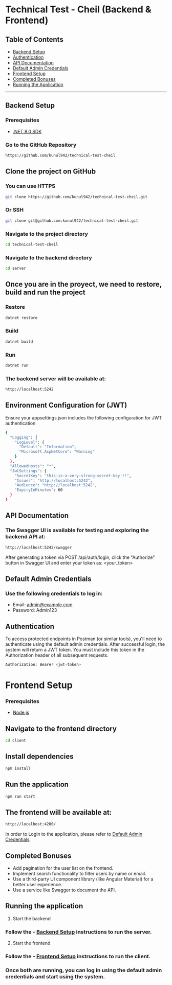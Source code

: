 # Technical Test - Cheil (Backend & Frontend)

## Table of Contents

- [Backend Setup](#backend-setup)
- [Authentication](#authentication)
- [API Documentation](#api-documentation)
- [Default Admin Credentials](#default-admin-credentials)
- [Frontend Setup](#frontend-setup)
- [Completed Bonuses](#completed-bonuses)
- [Running the Application](#running-the-application)

---

## Backend Setup

### Prerequisites

- [.NET 8.0 SDK](https://dotnet.microsoft.com/en-us/download)

### Go to the GitHub Repository

```bash
https://github.com/kunul942/technical-test-cheil
```

## Clone the project on GitHub

### You can use HTTPS

```bash
git clone https://github.com/kunul942/technical-test-cheil.git
```

### Or SSH

```bash
git clone git@github.com:kunul942/technical-test-cheil.git
```

### Navigate to the project directory

```bash
cd technical-test-cheil
```

### Navigate to the backend directory

```bash
cd server
```

## Once you are in the proyect, we need to restore, build and run the project

### Restore

```bash
dotnet restore
```

### Build

```bash
dotnet build
```

### Run

```bash
dotnet run
```

### The backend server will be available at:

```bash
http://localhost:5242
```

## Environment Configuration for (JWT)

Ensure your appsettings.json includes the following configuration for JWT authentication

```bash
{
  "Logging": {
    "LogLevel": {
      "Default": "Information",
      "Microsoft.AspNetCore": "Warning"
    }
  },
  "AllowedHosts": "*",
  "JwtSettings": {
    "SecretKey": "this-is-a-very-strong-secret-key!!!",
    "Issuer": "http://localhost:5242",
    "Audience": "http://localhost:5242",
    "ExpiryInMinutes": 60
  }
}
```

## API Documentation

### The Swagger UI is available for testing and exploring the backend API at:

```bash
http://localhost:5242/swagger
```

After generating a token via POST /api/auth/login, click the "Authorize" button in Swagger UI and enter your token as:
<your_token>

## Default Admin Credentials

### Use the following credentials to log in:

- Email: admin@example.com
- Password: Admin123

## Authentication

To access protected endpoints in Postman (or similar tools), you'll need to authenticate using the default admin credentials. After successful login, the system will return a JWT token. You must include this token in the Authorization header of all subsequent requests.

```bash
Authorization: Bearer <jwt-token>
```

# Frontend Setup

### Prerequisites

- [Node.js](https://nodejs.org/en/download)

## Navigate to the frontend directory

```bash
cd client
```

## Install dependencies

```bash
npm install
```

## Run the application

```bash
npm run start
```

## The frontend will be available at:

```bash
http://localhost:4200/
```

In order to Login to the application, please refer to [Default Admin Credentials](#default-admin-credentials).


## Completed Bonuses
- Add pagination for the user list on the frontend.
- Implement search functionality to filter users by name or email.
- Use a third-party UI component library (like Angular Material) for a better user
experience.
- Use a service like Swagger to document the API.

## Running the application

1. Start the backend

### Follow the - [Backend Setup](#backend-setup) instructions to run the server.

2. Start the frontend

### Follow the - [Frontend Setup](#frontend-setup) instructions to run the client.

### Once both are running, you can log in using the default admin credentials and start using the system.
